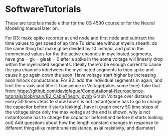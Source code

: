 # SoftwareTutorials
These are tutorials made either for the CS 4590 course or for the Neural Modeling manual later on.


For B3:
make spike recorder at end node and first node and subtract the time values to get speed of ap time
To simulate without myelin sheath: do the same thing but make gl be divided by 10 instead, and put in the commented values for the the active channels
in myelinated segments, have gna = gk = gleak = 0
after a spike in the soma
voltage will linearly drop within the myelinated segments. Ideally there'd be enough current to cause the gna channels inbetween the myelinated segments to then spike and cause it go again down the axon. Have voltage start higher by increasing axon hillock conductance.
For B2:
add the individual segments in again, and limit the x-axis and title it Transience in Voltage(takes some time) Take that from:
https://github.com/davidfague/Computational-Neuroscience-tutorials/blob/main/B2_CableTheory.ipynb
Graph Voltage over distance every 50 times steps to show how it is not instant(some has to go to charge the capacitor before it starts leaking). 
have it graph every 50 time steps of the voltage since only the max voltage at the end is shown. why is not instant(some has to charge the capacitor beforehand before it starts leaking out)
Add questions about how the length constant changes in response to different things(like membrane resistance, axial resistivity, and diameter)


